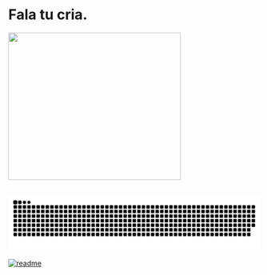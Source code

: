 <h1>Fala tu cria. </h1>

<div>
  <img align="center" width="345" height="295" src="https://assets.pinterest.com/ext/embed.html?id=584271751663205635">
</div>
 <br>
    
</div>
 
  ![Snake animation](https://github.com/rickenx/rickenx/blob/output/github-contribution-grid-snake.svg)
 
</div>
 
[![readme](https://github-readme-stats.vercel.app/api/pin/?username=Rickenx&repo=Rickenx&theme=react)](https://github.com/Rickenx/Rickenx)
